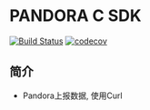 # PANDORA C SDK

[![Build Status](https://travis-ci.org/qiniu/pandora-c-sdk.svg?branch=master)](https://travis-ci.org/qiniu/pandora-c-sdk)
[![codecov](https://codecov.io/gh/qiniu/pandora-c-sdk/branch/master/graph/badge.svg)](https://codecov.io/gh/qiniu/pandora-c-sdk)

## 简介
* Pandora上报数据, 使用Curl
